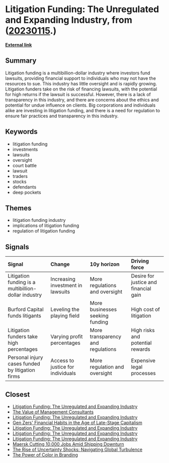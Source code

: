 # __Litigation Funding: The Unregulated and Expanding Industry__, from ([20230115](https://kghosh.substack.com/p/20230115).)

__[External link](https://www.cbsnews.com/news/litigation-funding-60-minutes-2022-12-18/)__



## Summary

Litigation funding is a multibillion-dollar industry where investors fund lawsuits, providing financial support to individuals who may not have the resources to sue. This industry has little oversight and is rapidly growing. Litigation funders take on the risk of financing lawsuits, with the potential for high returns if the lawsuit is successful. However, there is a lack of transparency in this industry, and there are concerns about the ethics and potential for undue influence on clients. Big corporations and individuals alike are investing in litigation funding, and there is a need for regulation to ensure fair practices and transparency in this industry.

## Keywords

* litigation funding
* investments
* lawsuits
* oversight
* court battle
* lawsuit
* traders
* stocks
* defendants
* deep pockets

## Themes

* litigation funding industry
* implications of litigation funding
* regulation of litigation funding

## Signals

| Signal                                               | Change                            | 10y horizon                       | Driving force                         |
|:-----------------------------------------------------|:----------------------------------|:----------------------------------|:--------------------------------------|
| Litigation funding is a multibillion-dollar industry | Increasing investment in lawsuits | More regulations and oversight    | Desire for justice and financial gain |
| Burford Capital funds litigants                      | Leveling the playing field        | More businesses seeking funding   | High cost of litigation               |
| Litigation funders take high percentages             | Varying profit percentages        | More transparency and regulations | High risks and potential rewards      |
| Personal injury cases funded by litigation firms     | Access to justice for individuals | More regulation and oversight     | Expensive legal processes             |

## Closest

* [Litigation Funding: The Unregulated and Expanding Industry](4e8e2c73e225932e90e085ff0a36da60)
* [The Value of Management Consultants](e35045210e6be5203ded2be5b9ed63f6)
* [Litigation Funding: The Unregulated and Expanding Industry](4e8e2c73e225932e90e085ff0a36da60)
* [Gen Zers' Financial Habits in the Age of Late-Stage Capitalism](1b41206075bb58ef4a1bcb8a6d82ffc0)
* [Litigation Funding: The Unregulated and Expanding Industry](4e8e2c73e225932e90e085ff0a36da60)
* [Litigation Funding: The Unregulated and Expanding Industry](4e8e2c73e225932e90e085ff0a36da60)
* [Litigation Funding: The Unregulated and Expanding Industry](4e8e2c73e225932e90e085ff0a36da60)
* [Maersk Cutting 10,000 Jobs Amid Shipping Downturn](fe0fa010236638102357dc2950da60ec)
* [The Rise of Uncertainty Shocks: Navigating Global Turbulence](ab8c972a6c092c9ac6b37922e0a07f62)
* [The Power of Color in Branding](aed94a25a5eda4f0d45a976a94a8c223)